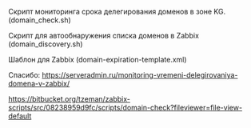 Скрипт мониторинга срока делегирования доменов в зоне KG. (domain_check.sh)

Скрипт для автообнаружения списка доменов в Zabbix (domain_discovery.sh)

Шаблон для Zabbix (domain-expiration-template.xml)

Спасибо:
https://serveradmin.ru/monitoring-vremeni-delegirovaniya-domena-v-zabbix/

https://bitbucket.org/tzeman/zabbix-scripts/src/08238959d9fc/scripts/domain-check?fileviewer=file-view-default
